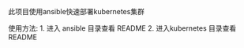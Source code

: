 
此项目使用ansible快速部署kubernetes集群

使用方法: 1. 进入 ansible 目录查看 README
         2. 进入kubernetes 目录查看 README
